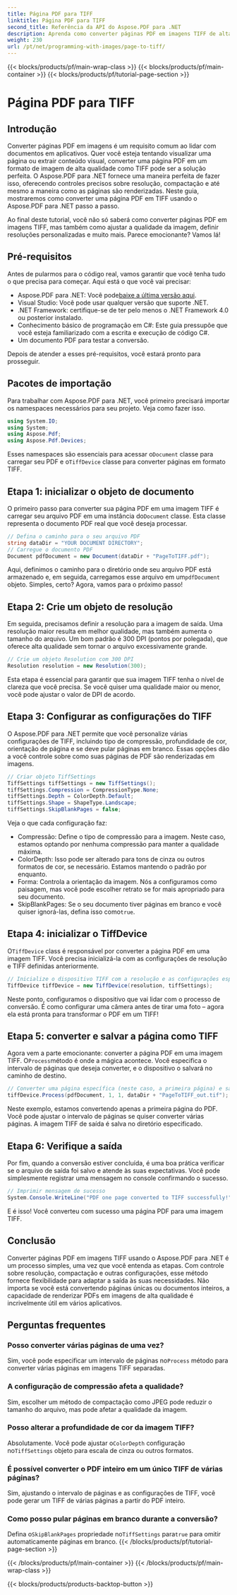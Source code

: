 ```yaml
---
title: Página PDF para TIFF
linktitle: Página PDF para TIFF
second_title: Referência da API do Aspose.PDF para .NET
description: Aprenda como converter páginas PDF em imagens TIFF de alta qualidade usando Aspose.PDF para .NET. Este guia passo a passo abrange resolução, compactação e muito mais.
weight: 230
url: /pt/net/programming-with-images/page-to-tiff/
---
```


{{< blocks/products/pf/main-wrap-class >}}
{{< blocks/products/pf/main-container >}}
{{< blocks/products/pf/tutorial-page-section >}}

# Página PDF para TIFF

## Introdução

Converter páginas PDF em imagens é um requisito comum ao lidar com documentos em aplicativos. Quer você esteja tentando visualizar uma página ou extrair conteúdo visual, converter uma página PDF em um formato de imagem de alta qualidade como TIFF pode ser a solução perfeita. O Aspose.PDF para .NET fornece uma maneira perfeita de fazer isso, oferecendo controles precisos sobre resolução, compactação e até mesmo a maneira como as páginas são renderizadas. Neste guia, mostraremos como converter uma página PDF em TIFF usando o Aspose.PDF para .NET passo a passo.

Ao final deste tutorial, você não só saberá como converter páginas PDF em imagens TIFF, mas também como ajustar a qualidade da imagem, definir resoluções personalizadas e muito mais. Parece emocionante? Vamos lá!

## Pré-requisitos

Antes de pularmos para o código real, vamos garantir que você tenha tudo o que precisa para começar. Aqui está o que você vai precisar:

-  Aspose.PDF para .NET: Você pode[baixe a última versão aqui](https://releases.aspose.com/pdf/net/).
- Visual Studio: Você pode usar qualquer versão que suporte .NET.
- .NET Framework: certifique-se de ter pelo menos o .NET Framework 4.0 ou posterior instalado.
- Conhecimento básico de programação em C#: Este guia pressupõe que você esteja familiarizado com a escrita e execução de código C#.
- Um documento PDF para testar a conversão.

Depois de atender a esses pré-requisitos, você estará pronto para prosseguir.

## Pacotes de importação

Para trabalhar com Aspose.PDF para .NET, você primeiro precisará importar os namespaces necessários para seu projeto. Veja como fazer isso.

```csharp
using System.IO;
using System;
using Aspose.Pdf;
using Aspose.Pdf.Devices;
```

 Esses namespaces são essenciais para acessar o`Document` classe para carregar seu PDF e o`TiffDevice` classe para converter páginas em formato TIFF.

## Etapa 1: inicializar o objeto de documento

 O primeiro passo para converter sua página PDF em uma imagem TIFF é carregar seu arquivo PDF em uma instância do`Document` classe. Esta classe representa o documento PDF real que você deseja processar.

```csharp
// Defina o caminho para o seu arquivo PDF
string dataDir = "YOUR DOCUMENT DIRECTORY";
// Carregue o documento PDF
Document pdfDocument = new Document(dataDir + "PageToTIFF.pdf");
```

 Aqui, definimos o caminho para o diretório onde seu arquivo PDF está armazenado e, em seguida, carregamos esse arquivo em um`pdfDocument` objeto. Simples, certo? Agora, vamos para o próximo passo!

## Etapa 2: Crie um objeto de resolução

Em seguida, precisamos definir a resolução para a imagem de saída. Uma resolução maior resulta em melhor qualidade, mas também aumenta o tamanho do arquivo. Um bom padrão é 300 DPI (pontos por polegada), que oferece alta qualidade sem tornar o arquivo excessivamente grande.

```csharp
// Crie um objeto Resolution com 300 DPI
Resolution resolution = new Resolution(300);
```

Esta etapa é essencial para garantir que sua imagem TIFF tenha o nível de clareza que você precisa. Se você quiser uma qualidade maior ou menor, você pode ajustar o valor de DPI de acordo.

## Etapa 3: Configurar as configurações do TIFF

O Aspose.PDF para .NET permite que você personalize várias configurações de TIFF, incluindo tipo de compressão, profundidade de cor, orientação de página e se deve pular páginas em branco. Essas opções dão a você controle sobre como suas páginas de PDF são renderizadas em imagens.

```csharp
// Criar objeto TiffSettings
TiffSettings tiffSettings = new TiffSettings();
tiffSettings.Compression = CompressionType.None;
tiffSettings.Depth = ColorDepth.Default;
tiffSettings.Shape = ShapeType.Landscape;
tiffSettings.SkipBlankPages = false;
```

Veja o que cada configuração faz:
- Compressão: Define o tipo de compressão para a imagem. Neste caso, estamos optando por nenhuma compressão para manter a qualidade máxima.
- ColorDepth: Isso pode ser alterado para tons de cinza ou outros formatos de cor, se necessário. Estamos mantendo o padrão por enquanto.
- Forma: Controla a orientação da imagem. Nós a configuramos como paisagem, mas você pode escolher retrato se for mais apropriado para seu documento.
-  SkipBlankPages: Se o seu documento tiver páginas em branco e você quiser ignorá-las, defina isso como`true`.

## Etapa 4: inicializar o TiffDevice

 O`TiffDevice` class é responsável por converter a página PDF em uma imagem TIFF. Você precisa inicializá-la com as configurações de resolução e TIFF definidas anteriormente.

```csharp
// Inicialize o dispositivo TIFF com a resolução e as configurações especificadas
TiffDevice tiffDevice = new TiffDevice(resolution, tiffSettings);
```

Neste ponto, configuramos o dispositivo que vai lidar com o processo de conversão. É como configurar uma câmera antes de tirar uma foto – agora ela está pronta para transformar o PDF em um TIFF!

## Etapa 5: converter e salvar a página como TIFF

 Agora vem a parte emocionante: converter a página PDF em uma imagem TIFF. O`Process`método é onde a mágica acontece. Você especifica o intervalo de páginas que deseja converter, e o dispositivo o salvará no caminho de destino.

```csharp
// Converter uma página específica (neste caso, a primeira página) e salvá-la como TIFF
tiffDevice.Process(pdfDocument, 1, 1, dataDir + "PageToTIFF_out.tif");
```

Neste exemplo, estamos convertendo apenas a primeira página do PDF. Você pode ajustar o intervalo de páginas se quiser converter várias páginas. A imagem TIFF de saída é salva no diretório especificado.

## Etapa 6: Verifique a saída

Por fim, quando a conversão estiver concluída, é uma boa prática verificar se o arquivo de saída foi salvo e atende às suas expectativas. Você pode simplesmente registrar uma mensagem no console confirmando o sucesso.

```csharp
// Imprimir mensagem de sucesso
System.Console.WriteLine("PDF one page converted to TIFF successfully!");
```

E é isso! Você converteu com sucesso uma página PDF para uma imagem TIFF.

## Conclusão

Converter páginas PDF em imagens TIFF usando o Aspose.PDF para .NET é um processo simples, uma vez que você entenda as etapas. Com controle sobre resolução, compactação e outras configurações, esse método fornece flexibilidade para adaptar a saída às suas necessidades. Não importa se você está convertendo páginas únicas ou documentos inteiros, a capacidade de renderizar PDFs em imagens de alta qualidade é incrivelmente útil em vários aplicativos.

## Perguntas frequentes

### Posso converter várias páginas de uma vez?
 Sim, você pode especificar um intervalo de páginas no`Process` método para converter várias páginas em imagens TIFF separadas.

### A configuração de compressão afeta a qualidade?
Sim, escolher um método de compactação como JPEG pode reduzir o tamanho do arquivo, mas pode afetar a qualidade da imagem.

### Posso alterar a profundidade de cor da imagem TIFF?
 Absolutamente. Você pode ajustar o`ColorDepth` configuração no`TiffSettings` objeto para escala de cinza ou outros formatos.

### É possível converter o PDF inteiro em um único TIFF de várias páginas?
Sim, ajustando o intervalo de páginas e as configurações de TIFF, você pode gerar um TIFF de várias páginas a partir do PDF inteiro.

### Como posso pular páginas em branco durante a conversão?
 Defina o`SkipBlankPages` propriedade no`TiffSettings` para`true` para omitir automaticamente páginas em branco.
{{< /blocks/products/pf/tutorial-page-section >}}

{{< /blocks/products/pf/main-container >}}
{{< /blocks/products/pf/main-wrap-class >}}

{{< blocks/products/products-backtop-button >}}
